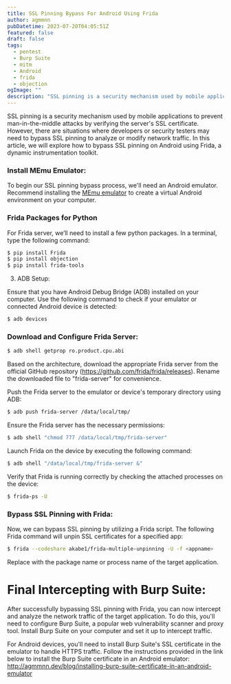 ```yaml
---
title: SSL Pinning Bypass For Android Using Frida
author: agmmnn
pubDatetime: 2023-07-20T04:05:51Z
featured: false
draft: false
tags:
  - pentest
  - Burp Suite
  - mitm
  - Android
  - frida
  - objection
ogImage: ""
description: "SSL pinning is a security mechanism used by mobile applications to prevent man-in-the-middle attacks by verifying the server's SSL certificate. However, there are situations where developers or security testers..."
---
```


SSL pinning is a security mechanism used by mobile applications to prevent man-in-the-middle attacks by verifying the server's SSL certificate. However, there are situations where developers or security testers may need to bypass SSL pinning to analyze or modify network traffic. In this article, we will explore how to bypass SSL pinning on Android using Frida, a dynamic instrumentation toolkit.

### Install MEmu Emulator:

To begin our SSL pinning bypass process, we'll need an Android emulator. Recommend installing the [MEmu emulator](https://www.memuplay.com/) to create a virtual Android environment on your computer.

### Frida Packages for Python

For Frida server, we’ll need to install a few python packages. In a terminal, type the following command: 

```bash
$ pip install Frida 
$ pip install objection 
$ pip install frida-tools 
```

3. ADB Setup:

Ensure that you have Android Debug Bridge (ADB) installed on your computer. Use the following command to check if your emulator or connected Android device is detected:

```bash
$ adb devices 
```

### Download and Configure Frida Server:

```bash
$ adb shell getprop ro.product.cpu.abi 
```

Based on the architecture, download the appropriate Frida server from the official GitHub repository (https://github.com/frida/frida/releases). Rename the downloaded file to "frida-server" for convenience.

Push the Frida server to the emulator or device's temporary directory using ADB:

```bash
$ adb push frida-server /data/local/tmp/
```

Ensure the Frida server has the necessary permissions:

```bash
$ adb shell "chmod 777 /data/local/tmp/frida-server"
```
Launch Frida on the device by executing the following command:

```bash
$ adb shell "/data/local/tmp/frida-server &"
```

Verify that Frida is running correctly by checking the attached processes on the device:

```bash
$ frida-ps -U 
```

### Bypass SSL Pinning with Frida:

Now, we can bypass SSL pinning by utilizing a Frida script. The following Frida command will unpin SSL certificates for a specified app:

```bash
$ frida --codeshare akabe1/frida-multiple-unpinning -U -f <appname>
```

Replace <appname> with the package name or process name of the target application.

# Final Intercepting with Burp Suite:

After successfully bypassing SSL pinning with Frida, you can now intercept and analyze the network traffic of the target application. To do this, you'll need to configure Burp Suite, a popular web vulnerability scanner and proxy tool.
Install Burp Suite on your computer and set it up to intercept traffic.

For Android devices, you'll need to install Burp Suite's SSL certificate in the emulator to handle HTTPS traffic. Follow the instructions provided in the link below to install the Burp Suite certificate in an Android emulator: http://agmmnn.dev/blog/installing-burp-suite-certificate-in-an-android-emulator

